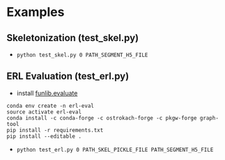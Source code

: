 # Examples

## Skeletonization (test_skel.py)
- `python test_skel.py 0 PATH_SEGMENT_H5_FILE`

## ERL Evaluation (test_erl.py)
- install [funlib.evaluate](https://github.com/funkelab/funlib.evaluate)
```
conda env create -n erl-eval
source activate erl-eval
conda install -c conda-forge -c ostrokach-forge -c pkgw-forge graph-tool
pip install -r requirements.txt
pip install --editable .
```
- `python test_erl.py 0 PATH_SKEL_PICKLE_FILE PATH_SEGMENT_H5_FILE`
